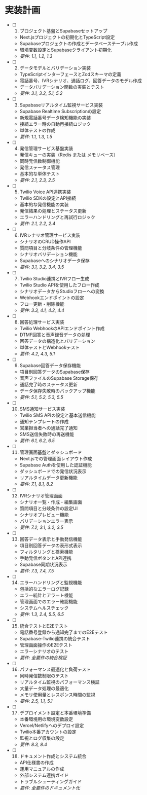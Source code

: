 # 実装計画

- [ ] 1. プロジェクト基盤とSupabaseセットアップ
  - Next.jsプロジェクトの初期化とTypeScript設定
  - Supabaseプロジェクトの作成とデータベーステーブル作成
  - 環境変数設定とSupabaseクライアント初期化
  - _要件: 1.1, 1.2, 1.3_

- [ ] 2. データモデルとバリデーション実装
  - TypeScriptインターフェースとZodスキーマの定義
  - 電話番号、IVRシナリオ、通話ログ、回答データのモデル作成
  - データバリデーション関数の実装とテスト
  - _要件: 3.1, 3.2, 5.1, 5.2_

- [ ] 3. Supabaseリアルタイム監視サービス実装
  - Supabase Realtime Subscriptionの設定
  - 新規電話番号データ検知機能の実装
  - 接続エラー時の自動再接続ロジック
  - 単体テストの作成
  - _要件: 1.1, 1.3, 1.5_

- [ ] 4. 発信管理サービス基盤実装
  - 発信キューの実装（Redis または メモリベース）
  - 同時発信数制御機能
  - 発信ステータス管理
  - 基本的な単体テスト
  - _要件: 2.1, 2.3, 2.5_

- [ ] 5. Twilio Voice API連携実装
  - Twilio SDKの設定とAPI接続
  - 基本的な発信機能の実装
  - 発信結果の処理とステータス更新
  - エラーハンドリングと再試行ロジック
  - _要件: 2.1, 2.2, 2.4_

- [ ] 6. IVRシナリオ管理サービス実装
  - シナリオのCRUD操作API
  - 質問項目と分岐条件の管理機能
  - シナリオバリデーション機能
  - Supabaseへのシナリオデータ保存
  - _要件: 3.1, 3.2, 3.4, 3.5_

- [ ] 7. Twilio Studio連携とIVRフロー生成
  - Twilio Studio APIを使用したフロー作成
  - シナリオデータからStudioフローへの変換
  - Webhookエンドポイントの設定
  - フロー更新・削除機能
  - _要件: 3.3, 4.1, 4.2, 4.4_

- [ ] 8. 回答処理サービス実装
  - Twilio WebhookのAPIエンドポイント作成
  - DTMF回答と音声録音データの処理
  - 回答データの構造化とバリデーション
  - 単体テストとWebhookテスト
  - _要件: 4.2, 4.3, 5.1_

- [ ] 9. Supabase回答データ保存機能
  - 項目別回答データのSupabase保存
  - 音声ファイルのSupabase Storage保存
  - 通話完了時のステータス更新
  - データ保存失敗時のバックアップ機能
  - _要件: 5.1, 5.2, 5.3, 5.5_

- [ ] 10. SMS通知サービス実装
  - Twilio SMS APIの設定と基本送信機能
  - 通知テンプレートの作成
  - 営業担当者への通話完了通知
  - SMS送信失敗時の再送機能
  - _要件: 6.1, 6.2, 6.5_

- [ ] 11. 管理画面基盤とダッシュボード
  - Next.jsでの管理画面レイアウト作成
  - Supabase Authを使用した認証機能
  - ダッシュボードでの発信状況表示
  - リアルタイムデータ更新機能
  - _要件: 7.1, 8.1, 8.2_

- [ ] 12. IVRシナリオ管理画面
  - シナリオ一覧・作成・編集画面
  - 質問項目と分岐条件の設定UI
  - シナリオプレビュー機能
  - バリデーションエラー表示
  - _要件: 7.2, 3.1, 3.2, 3.5_

- [ ] 13. 回答データ表示と手動発信機能
  - 項目別回答データの表形式表示
  - フィルタリングと検索機能
  - 手動発信ボタンとAPI連携
  - Supabase同期状況表示
  - _要件: 7.3, 7.4, 7.5_

- [ ] 14. エラーハンドリングと監視機能
  - 包括的なエラーログ記録
  - エラー統計とアラート機能
  - 管理画面でのエラー確認機能
  - システムヘルスチェック
  - _要件: 1.3, 2.4, 5.5, 6.5_

- [ ] 15. 統合テストとE2Eテスト
  - 電話番号登録から通知完了までのE2Eテスト
  - Supabase-Twilio連携の統合テスト
  - 管理画面操作のE2Eテスト
  - エラーシナリオのテスト
  - _要件: 全要件の統合検証_

- [ ] 16. パフォーマンス最適化と負荷テスト
  - 同時発信数制限のテスト
  - リアルタイム監視のパフォーマンス検証
  - 大量データ処理の最適化
  - メモリ使用量とレスポンス時間の監視
  - _要件: 2.5, 1.1, 5.1_

- [ ] 17. デプロイメント設定と本番環境準備
  - 本番環境用の環境変数設定
  - Vercel/Netlifyへのデプロイ設定
  - Twilio本番アカウントの設定
  - 監視とログ収集の設定
  - _要件: 8.3, 8.4_

- [ ] 18. ドキュメント作成とシステム統合
  - API仕様書の作成
  - 運用マニュアルの作成
  - 外部システム連携ガイド
  - トラブルシューティングガイド
  - _要件: 全要件のドキュメント化_
